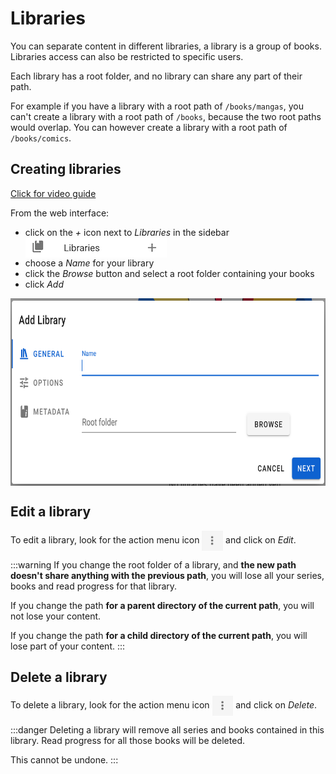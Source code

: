 # Libraries

You can separate content in different libraries, a library is a group of books. Libraries access can also be restricted to specific users.

Each library has a root folder, and no library can share any part of their path.

For example if you have a library with a root path of `/books/mangas`, you can't create a library with a root path of `/books`, because the two root paths would overlap. You can however create a library with a root path of `/books/comics`.

## Creating libraries

[Click for video guide](/assets/media/guides/libraries/library-add.webm)

From the web interface:
- click on the _+_ icon next to _Libraries_ in the sidebar <img src="/assets/media/guides/libraries/library-add.png" style="vertical-align: middle" />
- choose a _Name_ for your library
- click the _Browse_ button and select a root folder containing your books
- click _Add_

<img src="/assets/media/guides/libraries/library-add-dialog.png" style="vertical-align: middle" height="300" alt="Add Library Dialog"/>

## Edit a library

To edit a library, look for the action menu icon <img src="/assets/media/guides/action-menu-icon.png" style="vertical-align: middle" height="32" /> and click on _Edit_.

:::warning
If you change the root folder of a library, and __the new path doesn't share anything with the previous path__, you will lose all your series, books and read progress for that library.

If you change the path __for a parent directory of the current path__, you will not lose your content.

If you change the path __for a child directory of the current path__, you will lose part of your content.
:::

## Delete a library

To delete a library, look for the action menu icon <img src="/assets/media/guides/action-menu-icon.png" style="vertical-align: middle" height="32" /> and click on _Delete_.

:::danger
Deleting a library will remove all series and books contained in this library. Read progress for all those books will be deleted.

This cannot be undone.
:::